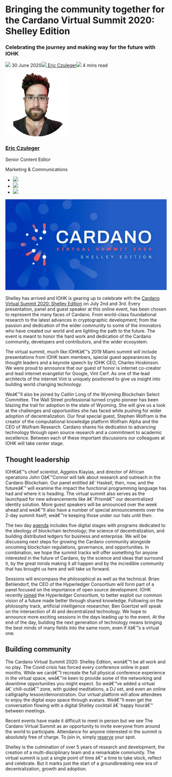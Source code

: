 # Bringing the community together for the Cardano Virtual Summit 2020: Shelley Edition
### **Celebrating the journey and making way for the future with IOHK**
![](img/2020-06-30-bringing-the-community-together-for-the-cardano-virtual-summit-2020-shelley-edition.002.png) 30 June 2020![](img/2020-06-30-bringing-the-community-together-for-the-cardano-virtual-summit-2020-shelley-edition.002.png)[ Eric Czuleger](/en/blog/authors/eric-czuleger/page-1/)![](img/2020-06-30-bringing-the-community-together-for-the-cardano-virtual-summit-2020-shelley-edition.003.png) 4 mins read

![Eric Czuleger](img/2020-06-30-bringing-the-community-together-for-the-cardano-virtual-summit-2020-shelley-edition.004.png)[](/en/blog/authors/eric-czuleger/page-1/)
### [**Eric Czuleger**](/en/blog/authors/eric-czuleger/page-1/)
Senior Content Editor

Marketing & Communications

- ![](img/2020-06-30-bringing-the-community-together-for-the-cardano-virtual-summit-2020-shelley-edition.005.png)[](mailto:eric.czuleger@iohk.io "Email")
- ![](img/2020-06-30-bringing-the-community-together-for-the-cardano-virtual-summit-2020-shelley-edition.006.png)[](https://www.linkedin.com/in/eric-czuleger-6b67a395/ "LinkedIn")
- ![](img/2020-06-30-bringing-the-community-together-for-the-cardano-virtual-summit-2020-shelley-edition.007.png)[](https://twitter.com/eczuleger "Twitter")

![Bringing the community together for the Cardano Virtual Summit 2020: Shelley Edition](img/2020-06-30-bringing-the-community-together-for-the-cardano-virtual-summit-2020-shelley-edition.008.jpeg)

Shelley has arrived and IOHK is gearing up to celebrate with the [Cardano Virtual Summit 2020: Shelley Edition](https://cardanosummit.iohk.io/) on July 2nd and 3rd. Every presentation, panel and guest speaker at this online event, has been chosen to represent the many faces of Cardano. From world-class foundational research to the latest advances in cryptographic development; from the passion and dedication of the wider community to some of the innovators who have created our world and are lighting the path to the future. The event is meant to honor the hard work and dedication of the Cardano community, developers and contributors, and the wider ecosystem.

The virtual summit, much like IOHKâ€™s 2019 Miami summit will include presentations from IOHK team members, special guest appearances by thought leaders and a keynote speech by IOHK CEO, Charles Hoskinson. We were proud to announce that our guest of honor is internet co-creator and lead internet evangelist for Google, Vint Cerf. As one of the lead architects of the internet Vint is uniquely positioned to give us insight into building world changing technology.

Weâ€™ll also be joined by Caitlin Long of the Wyoming Blockchain Select Committee. The Wall Street professional turned crypto pioneer has been blazing the trail for adoption in the state of Wyoming. She will give us a look at the challenges and opportunities she has faced while pushing for wider adoption of decentralization. Our final special guest, Stephen Wolfram is the creator of the computational knowledge platform Wolfram Alpha and the CEO of Wolfram Research. Cardano shares his dedication to advancing technology through open source research and a commitment to academic excellence. Between each of these important discussions our colleagues at IOHK will take center stage.
## **Thought leadership**
IOHKâ€™s chief scientist, Aggelos Kiayias, and director of African operations John Oâ€™Connor will talk about research and outreach in the Cardano Blockchain. Our panel entitled â€˜Haskell, then, now, and the futureâ€™ will examine the impact the functional programming language has had and where it is heading. The virtual summit also serves as the launchpad for new advancements like â€˜Prismâ€™ our decentralized identity solution. More guest speakers will be announced over the week ahead and weâ€™ll also have a number of special announcements over the 2-day summit itself; weâ€™re keeping those under our hats until then.

The two day [agenda](https://cardanosummit.iohk.io/images/virtual-summit-agenda.pdf) includes five digital stages with programs dedicated to the ideology of blockchain technology; the science of decentralization, and building distributed ledgers for business and enterprise. We will be discussing next steps for growing the Cardano community alongside oncoming blockchain regulations, governance, and opportunities. In combination, we hope the summit tracks will offer something for anyone interested in the future of Cardano, by the science and ideas that surround it, by the great minds making it all happen and by the incredible community that has brought us here and will take us forward.

Sessions will encompass the philosophical as well as the technical. Brian Behlendorf, the CEO of the Hyperledger Consortium will form part of a panel focused on the importance of open source development. IOHK recently [joined](https://iohk.io/en/blog/posts/2020/06/11/why-we-are-joining-hyperledger/) the Hyperledger Consortium, to better exploit our common vision of a future made better through shared knowledge. Following on the philosophy track, artificial intelligence researcher, Ben Goertzel will speak on the intersection of AI and decentralized technology. We hope to announce more exciting sessions in the days leading up to the event. At the end of the day, building the next generation of technology means bringing the best minds of many fields into the same room, even if itâ€™s a virtual one.
## **Building community**
The Cardano Virtual Summit 2020: Shelley Edition, wonâ€™t be all work and no play. The Covid crisis has forced every conference online in past months. While we canâ€™t recreate the full physical conference experience in the virtual space, weâ€™re keen to provide some of the networking and downtime opportunities you might expect. So weâ€™ve added a virtual â€˜chill-outâ€™ zone, with guided meditations, a DJ set, and even an online calligraphy lesson/demonstration. Our virtual platform will allow attendees to enjoy the digital expo space through avatars. Weâ€™ll even get the conversation flowing with a digital Shelley cocktail â€˜happy hourâ€™ between meetings.

Recent events have made it difficult to meet in person but we see The Cardano Virtual Summit as an opportunity to invite everyone from around the world to participate. Attendance for anyone interested in the summit is absolutely free of charge. To join in, simply [reserve](https://www.ubivent.com/register/cardanovirtualsummit) your spot.

Shelley is the culmination of over 5 years of research and development, the creation of a multi-disciplinary team and a remarkable community. The virtual summit is just a single point of time â€“ a time to take stock, reflect and celebrate. But it marks just the start of a groundbreaking new era of decentralization, growth and adoption.
